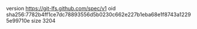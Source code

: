 version https://git-lfs.github.com/spec/v1
oid sha256:7782b4ff1ce7dc78893556d5b0230c662e227b1eba68e1f8743a12295e99710e
size 3204
